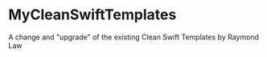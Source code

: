 # MyCleanSwiftTemplates
A change and "upgrade" of the existing Clean Swift Templates by Raymond Law
